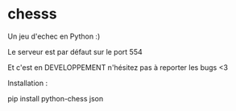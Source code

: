 # chesss

Un jeu d'echec en Python :)

Le serveur est par défaut sur le port 554

Et c'est en DEVELOPPEMENT n'hésitez pas à reporter les bugs <3

Installation : 

pip install python-chess json
